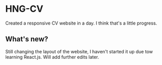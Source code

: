 # HNG-CV
Created a responsive CV website in a day. I think that's a little progress.

## What's new?

Still changing the layout of the website, I haven't started it up due tow learning React.js. 
Will add further edits later.
